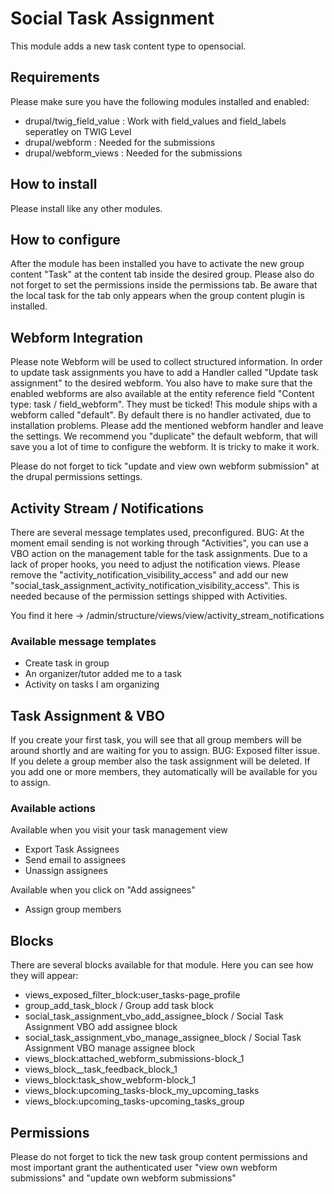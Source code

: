 # Social Task Assignment
This module adds a new task content type to opensocial.

## Requirements
Please make sure you have the following modules installed and enabled:
- drupal/twig_field_value : Work with field_values and field_labels seperatley on TWIG Level
- drupal/webform : Needed for the submissions
- drupal/webform_views : Needed for the submissions

## How to install
Please install like any other modules.

## How to configure
After the module has been installed you have to activate the new group content "Task" at the content tab inside the desired group. Please also do not forget to set the permissions inside the permissions tab. Be aware that the local task for the tab only appears when the group content plugin is installed.

## Webform Integration
Please note Webform will be used to collect structured information. In order to update task assignments you have to add a Handler called "Update task assignment" to the desired webform. You also have to make sure that the enabled webforms are also available at the entity reference field "Content type: task / field_webform". They must be ticked! This module ships with a webform called "default". By default there is no handler activated, due to installation problems. Please add the mentioned webform handler and leave the settings. We recommend you "duplicate" the default webform, that will save you a lot of time to configure the webform. It is tricky to make it work.

Please do not forget to tick "update and view own webform submission" at the drupal permissions settings.

## Activity Stream / Notifications
There are several message templates used, preconfigured. BUG: At the moment email sending is not working through "Activities", you can use a VBO action on the management table for the task assignments. Due to a lack of proper hooks, you need to adjust the notification views. Please remove the "activity_notification_visibility_access" and add our new "social_task_assignment_activity_notification_visibility_access". This is needed because of the permission settings shipped with Activities.

You find it here -> /admin/structure/views/view/activity_stream_notifications

### Available message templates
- Create task in group
- An organizer/tutor added me to a task
- Activity on tasks I am organizing

## Task Assignment & VBO
If you create your first task, you will see that all group members will be around shortly and are waiting for you to assign. BUG: Exposed filter issue.
If you delete a group member also the task assignment will be deleted. If you add one or more members, they automatically will be available for you to assign.

### Available actions 

Available when you visit your task management view

- Export Task Assignees
- Send email to assignees
- Unassign assignees

Available when you click on "Add assignees"
- Assign group members

## Blocks

There are several blocks available for that module. Here you can see how they will appear:

- views_exposed_filter_block:user_tasks-page_profile
- group_add_task_block / Group add task block
- social_task_assignment_vbo_add_assignee_block / Social Task Assignment VBO add assignee block
- social_task_assignment_vbo_manage_assignee_block / Social Task Assignment VBO manage assignee block
- views_block:attached_webform_submissions-block_1
- views_block__task_feedback_block_1
- views_block:task_show_webform-block_1
- views_block:upcoming_tasks-block_my_upcoming_tasks
- views_block:upcoming_tasks-upcoming_tasks_group


## Permissions
Please do not forget to tick the new task group content permissions and most important grant the authenticated user "view own webform submissions" and "update own webform submissions"







